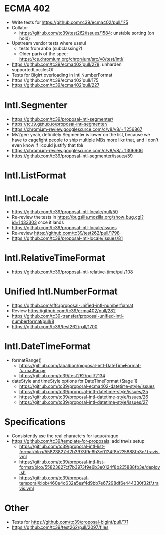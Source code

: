 ECMA 402
========
- Write tests for https://github.com/tc39/ecma402/pull/175
- Collator
  - https://github.com/tc39/test262/issues/1584: unstable sorting (on hold)
- Upstream vendor tests where useful
  - tests from anba (subclassing?)
  - Older parts of the spec: https://cs.chromium.org/chromium/src/v8/test/intl/
- https://github.com/tc39/ecma402/pull/278: unharden supportedLocalesOf
- Tests for BigInt overloading in Intl.NumberFormat
- https://github.com/tc39/ecma402/pull/175
- https://github.com/tc39/ecma402/pull/227

Intl.Segmenter
==============
- https://github.com/tc39/proposal-intl-segmenter/
- https://tc39.github.io/proposal-intl-segmenter/
- https://chromium-review.googlesource.com/c/v8/v8/+/1256867
- <Waldo> Ms2ger: yeah, definitely Segmenter is lower on the list, because we have to cagefight people to ship multiple MBs more like that, and I don't even know if I could justify that tbh
- https://chromium-review.googlesource.com/c/v8/v8/+/1306906
- https://github.com/tc39/proposal-intl-segmenter/issues/59

Intl.ListFormat
===============

Intl.Locale
===========
- https://github.com/tc39/proposal-intl-locale/pull/50
- Re-review the tests in https://bugzilla.mozilla.org/show_bug.cgi?id=1433303 once it lands
- https://github.com/tc39/proposal-intl-locale/issues
- Re-review https://github.com/tc39/test262/pull/1798
- https://github.com/tc39/proposal-intl-locale/issues/81

Intl.RelativeTimeFormat
=======================
- https://github.com/tc39/proposal-intl-relative-time/pull/108

Unified Intl.NumberFormat
=========================
- https://github.com/sffc/proposal-unified-intl-numberformat
- Review https://github.com/tc39/ecma402/pull/282
- https://github.com/tc39-transfer/proposal-unified-intl-numberformat/pull/8
- https://github.com/tc39/test262/pull/1700

Intl.DateTimeFormat
===================
- formatRange()
  - https://github.com/fabalbon/proposal-intl-DateTimeFormat-formatRange
  - https://github.com/tc39/test262/pull/2134
- dateStyle and timeStyle options for DateTimeFormat (Stage 1)
  - https://github.com/tc39/proposal-ecma402-datetime-style/issues
  - https://github.com/tc39/proposal-intl-datetime-style/issues/25
  - https://github.com/tc39/proposal-intl-datetime-style/issues/26
  - https://github.com/tc39/proposal-intl-datetime-style/issues/27

Specifications
==============
- Consistently use the real characters for laquo/raquo
- https://github.com/tc39/template-for-proposals: add travis setup
  - https://github.com/tc39/proposal-intl-list-format/blob/55823827cf7b3973f9e6b3e0124f8b235888fb3e/.travis.yml
  - https://github.com/tc39/proposal-intl-list-format/blob/55823827cf7b3973f9e6b3e0124f8b235888fb3e/deploy.sh
  - https://github.com/tc39/proposal-temporal/blob/460e4c632a5eaf4d9bb7e67298df6e444330f32f/.travis.yml

Other
=====
- Tests for https://github.com/tc39/proposal-bigint/pull/171
- https://github.com/tc39/test262/pull/2097/files
